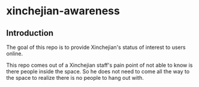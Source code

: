 # xinchejian-awareness

## Introduction

The goal of this repo is to provide Xinchejian's status of interest to users online.

This repo comes out of a Xinchejian staff's pain point of not able to know is there people inside the space.
So he does not need to come all the way to the space to realize there is no people to hang out with.

